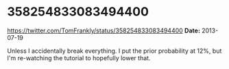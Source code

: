 # 358254833083494400
https://twitter.com/TomFrankly/status/358254833083494400
**Date:** 2013-07-19

Unless I accidentally break everything. I put the prior probability at 12%, but I'm re-watching the tutorial to hopefully lower that.
